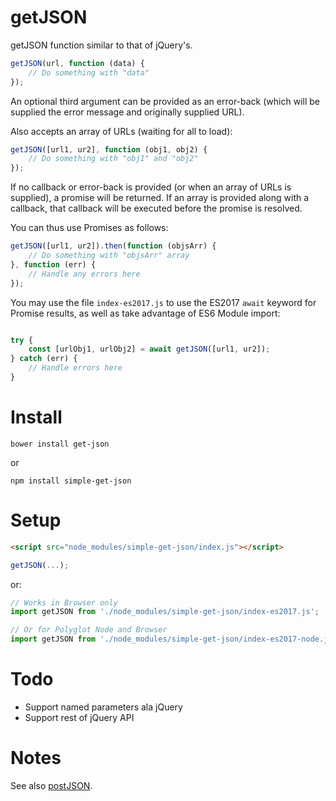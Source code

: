 # getJSON

getJSON function similar to that of jQuery's.

```js
getJSON(url, function (data) {
    // Do something with "data"
});
```

An optional third argument can be provided as an error-back (which will
be supplied the error message and originally supplied URL).

Also accepts an array of URLs (waiting for all to load):

```js
getJSON([url1, ur2], function (obj1, obj2) {
    // Do something with "obj1" and "obj2"
});
```

If no callback or error-back is provided (or when an array of URLs is
supplied), a promise will be returned. If an array is provided along with
a callback, that callback will be executed before the promise is resolved.

You can thus use Promises as follows:

```js
getJSON([url1, ur2]).then(function (objsArr) {
    // Do something with "objsArr" array
}, function (err) {
    // Handle any errors here
});
```

You may use the file `index-es2017.js` to use the ES2017 `await` keyword for Promise results,
as well as take advantage of ES6 Module import:

```js

try {
    const [urlObj1, urlObj2] = await getJSON([url1, ur2]);
} catch (err) {
    // Handle errors here
}

```

# Install

```
bower install get-json
```

or

```
npm install simple-get-json
```

# Setup

```html
<script src="node_modules/simple-get-json/index.js"></script>
```

```js
getJSON(...);
```

or:

```js
// Works in Browser only
import getJSON from './node_modules/simple-get-json/index-es2017.js';

// Or for Polyglot Node and Browser
import getJSON from './node_modules/simple-get-json/index-es2017-node.js';
```

# Todo
- Support named parameters ala jQuery
- Support rest of jQuery API

# Notes

See also [postJSON](https://github.com/brettz9/postJSON).
